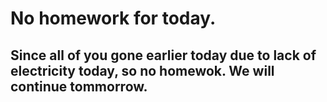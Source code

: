 # No homework for today.

## Since all of you gone earlier today due to lack of electricity today, so no homewok. We will continue tommorrow.